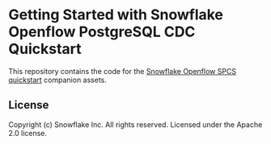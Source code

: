 # Getting Started with Snowflake Openflow PostgreSQL CDC Quickstart

This repository contains the code for the [Snowflake Openflow SPCS quickstart](https://quickstarts.snowflake.com/guide/getting_started_with_openflow_spcs/index.html) companion assets.

## License

Copyright (c) Snowflake Inc. All rights reserved.
Licensed under the Apache 2.0 license.
